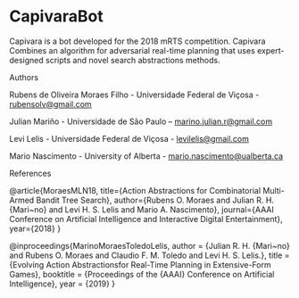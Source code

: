 # CapivaraBot
Capivara is a bot developed for the 2018 mRTS competition. Capivara Combines an algorithm for adversarial real-time planning that uses expert-designed scripts and novel search abstractions methods.

Authors

Rubens de Oliveira Moraes Filho - Universidade Federal de Viçosa - rubensolv@gmail.com

Julian Mariño - Universidade de São Paulo – marino.julian.r@gmail.com

Levi Lelis - Universidade Federal de Viçosa - levilelis@gmail.com

Mario Nascimento - University of Alberta - mario.nascimento@ualberta.ca

References

@article{MoraesMLN18,
title={Action Abstractions for Combinatorial Multi-Armed Bandit Tree Search},
author={Rubens O. Moraes and Julian R. H. {Mari\~no} and Levi H. S. Lelis and Mario A. Nascimento},
journal={AAAI Conference on Artificial Intelligence and Interactive Digital Entertainment},
year={2018}
}

@inproceedings{MarinoMoraesToledoLelis,
 author    = {Julian R. H. {Mari\~no} and Rubens O. Moraes and Claudio F. M. Toledo and Levi H. S. Lelis.},
 title     = {Evolving Action Abstractionsfor Real-Time Planning in Extensive-Form Games},
 booktitle = {Proceedings of the {AAAI} Conference on Artificial Intelligence},
 year      = {2019}
}
